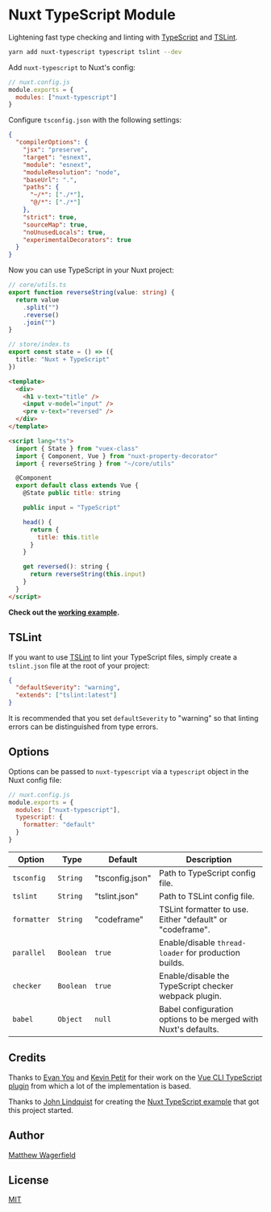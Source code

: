 # Nuxt TypeScript Module

Lightening fast type checking and linting with [TypeScript][typescript] and [TSLint][tslint].

```bash
yarn add nuxt-typescript typescript tslint --dev
```

Add `nuxt-typescript` to Nuxt's config:

```js
// nuxt.config.js
module.exports = {
  modules: ["nuxt-typescript"]
}
```

Configure `tsconfig.json` with the following settings:

```json
{
  "compilerOptions": {
    "jsx": "preserve",
    "target": "esnext",
    "module": "esnext",
    "moduleResolution": "node",
    "baseUrl": ".",
    "paths": {
      "~/*": ["./*"],
      "@/*": ["./*"]
    },
    "strict": true,
    "sourceMap": true,
    "noUnusedLocals": true,
    "experimentalDecorators": true
  }
}
```

Now you can use TypeScript in your Nuxt project:

```ts
// core/utils.ts
export function reverseString(value: string) {
  return value
    .split("")
    .reverse()
    .join("")
}
```

```ts
// store/index.ts
export const state = () => ({
  title: "Nuxt + TypeScript"
})
```

```html
<template>
  <div>
    <h1 v-text="title" />
    <input v-model="input" />
    <pre v-text="reversed" />
  </div>
</template>

<script lang="ts">
  import { State } from "vuex-class"
  import { Component, Vue } from "nuxt-property-decorator"
  import { reverseString } from "~/core/utils"

  @Component
  export default class extends Vue {
    @State public title: string

    public input = "TypeScript"

    head() {
      return {
        title: this.title
      }
    }

    get reversed(): string {
      return reverseString(this.input)
    }
  }
</script>
```

**Check out the [working example](example).**

## TSLint

If you want to use [TSLint][tslint] to lint your TypeScript files, simply create a `tslint.json` file at the root of your project:

```json
{
  "defaultSeverity": "warning",
  "extends": ["tslint:latest"]
}
```

It is recommended that you set `defaultSeverity` to "warning" so that linting errors can be distinguished from type errors.

## Options

Options can be passed to `nuxt-typescript` via a `typescript` object in the Nuxt config file:

```js
// nuxt.config.js
module.exports = {
  modules: ["nuxt-typescript"],
  typescript: {
    formatter: "default"
  }
}
```

| Option      | Type      | Default         | Description                                                    |
| ----------- | --------- | --------------- | -------------------------------------------------------------- |
| `tsconfig`  | `String`  | "tsconfig.json" | Path to TypeScript config file.                                |
| `tslint`    | `String`  | "tslint.json"   | Path to TSLint config file.                                    |
| `formatter` | `String`  | "codeframe"     | TSLint formatter to use. Either "default" or "codeframe".      |
| `parallel`  | `Boolean` | `true`          | Enable/disable `thread-loader` for production builds.          |
| `checker`   | `Boolean` | `true`          | Enable/disable the TypeScript checker webpack plugin.          |
| `babel`     | `Object`  | `null`          | Babel configuration options to be merged with Nuxt's defaults. |

## Credits

Thanks to [Evan You][evanyou] and [Kevin Petit][kevinpetit] for their work on the [Vue CLI TypeScript plugin][vue-cli-typescript] from which a lot of the implementation is based.

Thanks to [John Lindquist][johnlindquist] for creating the [Nuxt TypeScript example][nuxt-typescript-example] that got this project started.

## Author

[Matthew Wagerfield][wagerfield]

## License

[MIT][mit]

[nuxt]: https://nuxtjs.org
[tslint]: https://palantir.github.io/tslint
[typescript]: http://www.typescriptlang.org
[nuxt-typescript-example]: https://github.com/nuxt/nuxt.js/tree/dev/examples/typescript
[vue-cli-typescript]: https://github.com/vuejs/vue-cli/tree/dev/packages/%40vue/cli-plugin-typescript
[evanyou]: https://github.com/yyx990803
[johnlindquist]: https://github.com/johnlindquist
[kevinpetit]: https://github.com/kvpt
[wagerfield]: https://github.com/wagerfield
[mit]: https://opensource.org/licenses/MIT

